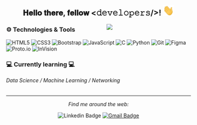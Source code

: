 <div align="center">
<h2> 𝐇𝐞𝐥𝐥𝐨 𝐭𝐡𝐞𝐫𝐞, 𝐟𝐞𝐥𝐥𝐨𝐰 <𝚍𝚎𝚟𝚎𝚕𝚘𝚙𝚎𝚛𝚜/>! <img src="https://github.com/ABSphreak/ABSphreak/blob/master/gifs/Hi.gif" width="30"></h2>
</div>

<img align='right' src="https://cdn.dribbble.com/users/1162077/screenshots/3848914/programmer.gif" width="230">

### :gear: Technologies & Tools

![HTML5](https://img.shields.io/badge/-HTML5-000000?style=flat&logo=HTML5)
![CSS3](https://img.shields.io/badge/-CSS3-000000?style=flat&logo=CSS3&logoColor=1572B6)
![Bootstrap](https://img.shields.io/badge/-Bootstrap-000000?style=flat&logo=Bootstrap&logoColor=563D7C)
![JavaScript](https://img.shields.io/badge/-JavaScript-000000?style=flat&logo=javascript)
![C](https://img.shields.io/badge/-C-000000?style=flat&logo=c)
![Python](https://img.shields.io/badge/-Python-000000?style=flat&logo=python&logoColor=4B8BBE)
![Git](https://img.shields.io/badge/-Git-000000?style=flat&logo=Git&logoColor=F05032)
![Figma](https://img.shields.io/badge/-Figma-000000?style=flat&logo=figma)
![Proto.io](https://img.shields.io/badge/-Proto.io-000000?style=flat&logo=proto.io)
![InVision](https://img.shields.io/badge/-InVision-000000?style=flat&logo=invision)

### :computer: Currently learning :computer:
###### Data Science / Machine Learning / Networking

---
<div align="center" width="50">

<i>Find me around the web:</i><br>

![Linkedin Badge](https://img.shields.io/badge/-LinkedIn-blue?style=flat-square&logo=Linkedin&logoColor=white&link=https://www.linkedin.com/in/samridhgirdhar/)
[![Gmail Badge](https://img.shields.io/badge/-Gmail!-c14438?style=flat-square&logo=Gmail&logoColor=white&link=mailto:samridh21282@iiitd.ac.in)](mailto:samridh21282@iiitd.ac.in)

</div>
